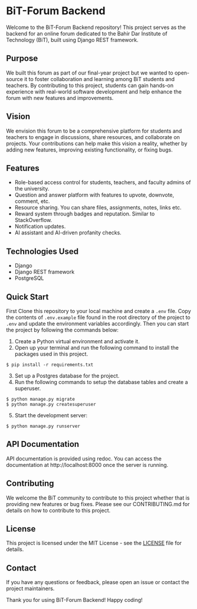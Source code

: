 # BiT-Forum Backend

Welcome to the BiT-Forum Backend repository! This project serves as the backend for an online forum dedicated to the Bahir Dar Institute of Technology (BiT), built using Django REST framework.

## Purpose

We built this forum as part of our final-year project but we wanted to open-source it to foster collaboration and learning among BiT students and teachers. By contributing to this project, students can gain hands-on experience with real-world software development and help enhance the forum with new features and improvements.

## Vision

We envision this forum to be a comprehensive platform for students and teachers to engage in discussions, share resources, and collaborate on projects. Your contributions can help make this vision a reality, whether by adding new features, improving existing functionality, or fixing bugs.

## Features

- Role-based access control for students, teachers, and faculty admins of the university.
- Question and answer platform with features to upvote, downvote, comment, etc.
- Resource sharing. You can share files, assignments, notes, links etc.
- Reward system through badges and reputation. Similar to StackOverflow.
- Notification updates.
- AI assistant and AI-driven profanity checks.

## Technologies Used

- Django
- Django REST framework
- PostgreSQL

## Quick Start

First Clone this repository to your local machine and create a `.env` file. Copy the contents of `.env.example` file found in the root directory of the project to `.env` and update the environment variables accordingly. Then you can start the project by following the commands below:

1. Create a Python virtual environment and activate it.
2. Open up your terminal and run the following command to install the packages used in this project.

```shell
$ pip install -r requirements.txt
```

3. Set up a Postgres database for the project.
4. Run the following commands to setup the database tables and create a superuser.

```shell
$ python manage.py migrate
$ python manage.py createsuperuser
```

5. Start the development server:

```shell
$ python manage.py runserver
```

## API Documentation

API documentation is provided using redoc. You can access the documentation at http://localhost:8000 once the server is running.

## Contributing

We welcome the BiT community to contribute to this project whether that is providing new features or bug fixes. Please see our CONTRIBUTING.md for details on how to contribute to this project.

## License

This project is licensed under the MIT License - see the [LICENSE](https://github.com/gdscbahirdar/forum-backend/blob/master/LICENSE) file for details.

## Contact

If you have any questions or feedback, please open an issue or contact the project maintainers.

Thank you for using BiT-Forum Backend! Happy coding!
